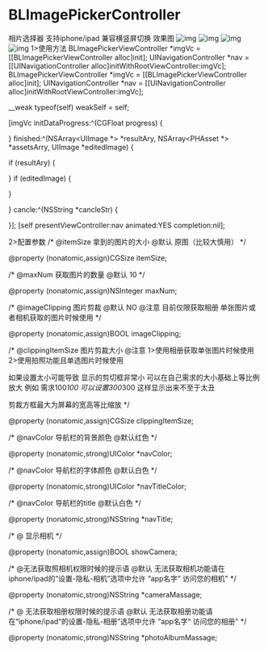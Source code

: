 # BLImagePickerController
相片选择器 支持iphone/ipad 兼容横竖屏切换
效果图
 ![img](https://github.com/IceTears1/BLImagePickerController/blob/master/images/list.png)
 ![img](https://github.com/IceTears1/BLImagePickerController/blob/master/images/group.png)
 ![img](https://github.com/IceTears1/BLImagePickerController/blob/master/images/109F3CE5F9F780A8AB6A37BBE4E1805F.png)
 ![img](https://github.com/IceTears1/BLImagePickerController/blob/master/images/2B5A8B83A58398B892CFB4A2FC14C9A8.png)
1>使用方法
BLImagePickerViewController *imgVc = [[BLImagePickerViewController alloc]init];
UINavigationController *nav = [[UINavigationController alloc]initWithRootViewController:imgVc];
BLImagePickerViewController *imgVc = [[BLImagePickerViewController alloc]init];
UINavigationController *nav = [[UINavigationController alloc]initWithRootViewController:imgVc];


__weak typeof(self) weakSelf = self;

[imgVc initDataProgress:^(CGFloat progress) {


} finished:^(NSArray<UIImage *> *resultAry, NSArray<PHAsset *> *assetsArry, UIImage *editedImage) {

if (resultAry) {

}
if (editedImage) {

}

} cancle:^(NSString *cancleStr) {

}];
[self presentViewController:nav animated:YES completion:nil];

2>配置参数
/*
@itemSize  拿到的图片的大小
@默认 原图（比较大慎用）
*/

@property (nonatomic,assign)CGSize itemSize;

/*
@maxNum  获取图片的数量
@默认 10
*/


@property (nonatomic,assign)NSInteger maxNum;


/*
@imageClipping  图片剪裁
@默认 NO
@注意 目前仅限获取相册 单张图片或者相机获取的图片时候使用
*/


@property (nonatomic,assign)BOOL imageClipping;


/*
@clippingItemSize  图片剪裁大小
@注意
1>使用相册获取单张图片时候使用
2>使用拍照功能且单选图片时候使用

如果设置太小可能导致 显示的剪切框非常小 可以在自己需求的大小基础上等比例放大
例如 需求100*100   可以设置300*300  这样显示出来不至于太丑

剪裁方框最大为屏幕的宽高等比缩放
*/

@property (nonatomic,assign)CGSize clippingItemSize;

/*
@navColor  导航栏的背景颜色
@默认红色
*/

@property (nonatomic,strong)UIColor *navColor;

/*
@navColor  导航栏的字体颜色
@默认白色
*/


@property (nonatomic,strong)UIColor *navTitleColor;

/*
@navColor  导航栏的title
@默认白色
*/


@property (nonatomic,strong)NSString *navTitle;

/*
@ 显示相机
*/


@property (nonatomic,assign)BOOL showCamera;


/*
@无法获取照相机权限时候的提示语
@默认
无法获取相机功能请在iphone/ipad的“设置-隐私-相机”选项中允许 “app名字” 访问您的相机"
*/

@property (nonatomic,strong)NSString *cameraMassage;

/*
@ 无法获取相册权限时候的提示语
@默认
无法获取相册功能请在“iphone/ipad“的设置-隐私-相册”选项中允许 ”app名字“ 访问您的相册"
*/

@property (nonatomic,strong)NSString *photoAlbumMassage;
